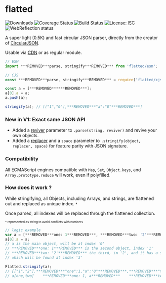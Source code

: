# flatted

![Downloads](https://img.shields.io/npm/dm/flatted.svg) [![Coverage Status](https://coveralls.io/repos/github/WebReflection/flatted/badge.svg?branch=master)](https://coveralls.io/github/WebReflection/flatted?branch=master) [![Build Status](https://travis-ci.org/WebReflection/flatted.svg?branch=master)](https://travis-ci.org/WebReflection/flatted) [![License: ISC](https://img.shields.io/badge/License-ISC-yellow.svg)](https://opensource.org/licenses/ISC) ![WebReflection status](https://offline.report/status/webreflection.svg)

A super light (0.5K) and fast circular JSON parser, directly from the creator of [CircularJSON](https://github.com/WebReflection/circular-json/#circularjson).

Usable via [CDN](https://unpkg.com/flatted) or as regular module.

```js
// ESM
import ***REMOVED***parse, stringify***REMOVED*** from 'flatted/esm';

// CJS
const ***REMOVED***parse, stringify***REMOVED*** = require('flatted/cjs');

const a = [***REMOVED******REMOVED***];
a[0].a = a;
a.push(a);

stringify(a); // [["1","0"],***REMOVED***"a":"0"***REMOVED***]
```

### New in V1: Exact same JSON API

  * Added a [reviver](https://developer.mozilla.org/en-US/docs/Web/JavaScript/Reference/Global_Objects/JSON/parse#Syntax) parameter to `.parse(string, reviver)` and revive your own objects.
  * Added a [replacer](https://developer.mozilla.org/en-US/docs/Web/JavaScript/Reference/Global_Objects/JSON/stringify#Syntax) and a `space` parameter to `.stringify(object, replacer, space)` for feature parity with JSON signature.


### Compatibility
All ECMAScript engines compatible with `Map`, `Set`, `Object.keys`, and `Array.prototype.reduce` will work, even if polyfilled.


### How does it work ?
While stringifying, all Objects, including Arrays, and strings, are flattened out and replaced as unique index. `*`

Once parsed, all indexes will be replaced through the flattened collection.

<sup><sub>`*` represented as string to avoid conflicts with numbers</sub></sup>

```js
// logic example
var a = [***REMOVED***one: 1***REMOVED***, ***REMOVED***two: '2'***REMOVED***];
a[0].a = a;
// a is the main object, will be at index '0'
// ***REMOVED***one: 1***REMOVED*** is the second object, index '1'
// ***REMOVED***two: '2'***REMOVED*** the third, in '2', and it has a string
// which will be found at index '3'

Flatted.stringify(a);
// [["1","2"],***REMOVED***"one":1,"a":"0"***REMOVED***,***REMOVED***"two":"3"***REMOVED***,"2"]
// a[one,two]    ***REMOVED***one: 1, a***REMOVED***    ***REMOVED***two: '2'***REMOVED***  '2'
```
